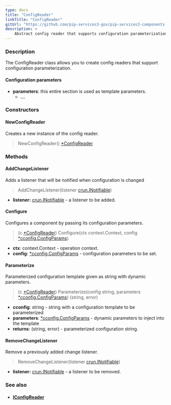 ```yaml
---
type: docs
title: "ConfigReader"
linkTitle: "ConfigReader"
gitUrl: "https://github.com/pip-services3-gox/pip-services3-components-gox"
description: >
    Abstract config reader that supports configuration parameterization.
---
```



### Description

The ConfigReader class allows you to create config readers that support configuration parameterization.

#### Configuration parameters
- **parameters**: this entire section is used as template parameters.
    - **...**

### Constructors

#### NewConfigReader
Creates a new instance of the config reader.

> NewConfigReader() [*ConfigReader]()


### Methods

#### AddChangeListener
Adds a listener that will be notified when configuration is changed

> AddChangeListener(listener [crun.INotifiable](../../../commons/run/inotifiable))

- **listener:** [crun.INotifiable](../../../commons/run/inotifiable) - a listener to be added.


#### Configure
Configures a component by passing its configuration parameters.

> (c [*ConfigReader]()) Configure(ctx context.Context, config [*cconfig.ConfigParams](../../../commons/config/config_params))

- **ctx**: context.Context - operation context.
- **config**: [*cconfig.ConfigParams](../../../commons/config/config_params) - configuration parameters to be set.


#### Parameterize
Parameterized configuration template given as string with dynamic parameters.

> (c [*ConfigReader]()) Parameterize(config string, parameters [*cconfig.ConfigParams](../../../commons/config/config_params)) (string, error)

- **cconfig**: string - string with a configuration template to be parameterized
- **parameters**: [*cconfig.ConfigParams](../../../commons/config/config_params) - dynamic parameters to inject into the template
- **returns**: (string, error) - parameterized configuration string.


#### RemoveChangeListener
Remove a previously added change listener.

> RemoveChangeListener(listener [crun.INotifiable](../../../commons/run/inotifiable))

- **listener:** [crun.INotifiable](../../../commons/run/inotifiable) - a listener to be removed.


### See also
- #### [IConfigReader](../iconfig_reader)
